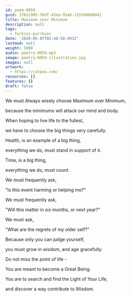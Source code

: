 ```yaml
---
id: poem-0059
guid: 1f01c995-7bdf-43ea-93a6-1331048d0042
title: Maximum over Minimum
description: null
tags:
  - furkies-purrkies
date: '2020-05-07T02:48:58.991Z'
lastmod: null
weight: 5900
audio: poetry-0059.mp3
image: poetry-0059-illustration.jpg
images: null
artwork:
  - https://catpea.com/
resources: []
features: {}
draft: false
---
```


We must Always wisely choose Maximum over Minimum,

because the minimums will attack our mind and body.

When hoping to live life to the fullest,

we have to choose the big things very carefully.

Health, is an example of a big thing,

everything we do, must stand in support of it.

Time, is a big thing,

everything we do, must count.

We must frequently ask,

"Is this event harming or helping me?"

We must frequently ask,

"Will this matter in six months, or next year?"

We must ask,

"What are the regrets of my older self?"

Because only you can judge yourself,

you must grow in wisdom, and age gracefully.

Do not miss the point of life -

You are meant to become a Great Being.

You are to search and find the Light of Your Life,

and discover a way contribute to Wisdom.
